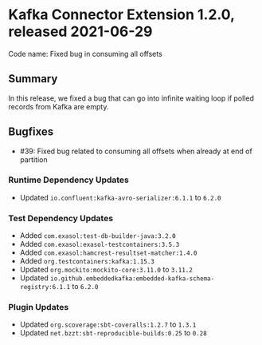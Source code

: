 # Kafka Connector Extension 1.2.0, released 2021-06-29

Code name: Fixed bug in consuming all offsets

## Summary

In this release, we fixed a bug that can go into infinite waiting loop if polled records from Kafka are empty.

## Bugfixes

* #39: Fixed bug related to consuming all offsets when already at end of partition

### Runtime Dependency Updates

* Updated `io.confluent:kafka-avro-serializer:6.1.1` to `6.2.0`

### Test Dependency Updates

* Added `com.exasol:test-db-builder-java:3.2.0`
* Added `com.exasol:exasol-testcontainers:3.5.3`
* Added `com.exasol:hamcrest-resultset-matcher:1.4.0`
* Added `org.testcontainers:kafka:1.15.3`
* Updated `org.mockito:mockito-core:3.11.0` to `3.11.2`
* Updated `io.github.embeddedkafka:embedded-kafka-schema-registry:6.1.1` to `6.2.0`

### Plugin Updates

* Updated `org.scoverage:sbt-coveralls:1.2.7` to `1.3.1`
* Updated `net.bzzt:sbt-reproducible-builds:0.25` to `0.28`
